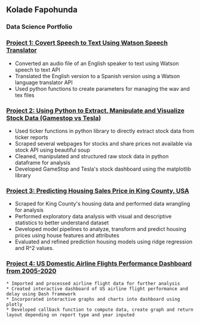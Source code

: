 ## Kolade Fapohunda
### Data Science Portfolio

### [ Project 1: Covert Speech to Text Using Watson Speech Translator](https://github.com/kfapohunda1/Python_Course/blob/02e02349725b95c4e28d28e2bf998b93457b3c84/Speech%20to%20Text%20Translator.ipynb)

   * Converted an audio file of an English speaker to text using Watson speech to text API
   * Translated the English version to a Spanish version using a Watson language translator API
   * Used python functions to create parameters for managing the wav and tex files

### [ Project 2: Using Python to Extract, Manipulate and Visualize Stock Data (Gamestop vs Tesla)](https://github.com/kfapohunda1/Python_Course/blob/2135b7428390e3b950f75e304a9dc354097b2e5a/Jupyter%20Notebook%20(9).ipynb)

   * Used  ticker functions in python library to directly extract stock data from ticker reports
   * Scraped several webpages for stocks and share prices not available via stock API using beautiful soup 
   * Cleaned, manipulated and structured raw stock data in python dataframe for analysis 
   * Developed GameStop and Tesla's stock dashboard using the matplotlib library


### [ Project 3: Predicting Housing Sales Price in King County, USA ](https://github.com/kfapohunda1/Python_Course/blob/6de88edb90bf3b05613ef8a434a5587e38be6263/Predicting%20House%20Sales%20in%20King%20County,%20USA%20.ipynb)

   * Scraped for King County's housing data and performed data wrangling for analysis
   * Performed exploratory data analysis with visual and descriptive statistics to better understand dataset
   * Developed model pipelines to analyze, transform and predict housing prices using house features and attributes
   * Evaluated and refined prediction housing models using ridge regression and R^2 values.
   
   
### [Project 4: US Domestic Airline Flights Performance Dashboard from 2005-2020](https://github.com/kfapohunda1/Python_Course/blob/ce4bb5b06ff978a429e256e2f1110df542086c14/US%20Domestic%20Airline%20Flights%20Performance%20Dashboard%20from%202005-2020.ipynb)
    * Imported and processed airline flight data for further analysis 
    * Created interactive dashboard of US airline flight performance and delay using Dash framework
    * Incorporated interactive graphs and charts into dashboard using plotly
    * Developed callback function to compute data, create graph and return layout depending on report type and year inputed
